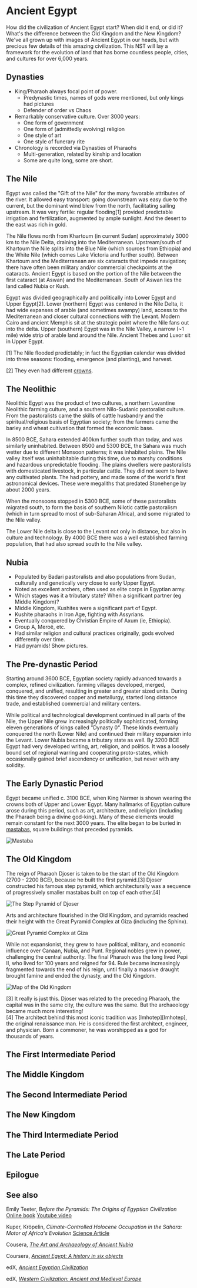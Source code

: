 Ancient Egypt
=============
How did the civilization of Ancient Egypt start?  When did it end, or did it?
What's the difference between the Old Kingdom and the New Kingdom?  We've
all grown up with images of Ancient Egypt in our heads, but with precious few
details of this amazing civilization.  This NST will lay a framework for the
evolution of land that has borne countless people, cities, and cultures for
over 6,000 years.

Dynasties
---------

* King/Pharaoh always focal point of power.
  * Predynastic times, names of gods were mentioned, but only kings had pictures
  * Defender of order vs Chaos
* Remarkably conservative culture.  Over 3000 years:
  * One form of government
  * One form of (admittedly evolving) religion
  * One style of art
  * One style of funerary rite
* Chronology is recorded via Dynasties of Pharaohs
  * Multi-generation, related by kinship and location
  * Some are quite long, some are short.

The Nile
--------
Egypt was called the "Gift of the Nile" for the many
favorable attributes of the river.  It allowed easy transport: going downstream was
easy due to the current, but the dominant wind blew from the north, facilitating
sailing upstream.  It was very fertile: regular flooding[1] provided
predictable irrigation and fertilization, augmented by ample sunlight.  And the
desert to the east was rich in gold.

The Nile flows north from Khartoum (in current Sudan)
approximately 3000 km to the Nile Delta, draining into the Mediterranean.
Upstream/south of Khartoum the Nile splits into the Blue
Nile (which sources from Ethiopia) and the White Nile (which comes Lake Victoria
and further south).  Between Khartoum and the Mediterranean are six cataracts
that impede
navigation; there have often been military and/or commercial checkpoints at
the cataracts.  Ancient Egypt is based on the portion of the Nile between the
first cataract (at Aswan) and the Mediterranean.  South of Aswan lies the land
called Nubia or Kush.

Egypt was divided geographically and politically into Lower Egypt and Upper
Egypt[2].  Lower (northern) Egypt was centered in the Nile Delta, it had wide
expanses of arable (and sometimes swampy) land, access to the Mediterranean
and closer cultural connections with the Levant.  Modern Cairo and ancient
Memphis sit at the strategic point where the Nile fans
out into the delta.  Upper (southern) Egypt was in
the Nile Valley, a narrow (~1 mile) wide strip of arable land around the Nile.
Ancient Thebes and Luxor sit in Upper Egypt.

<footnote>
[1] The Nile flooded predictably; in fact the Egyptian calendar was divided into
three seasons: flooding, emergence (and planting), and harvest.

[2] They even had different [crowns][CrownsOfEgypt].
</footnote>

The Neolithic
-------
Neolithic Egypt was the product of two cultures, a northern Levantine Neolithic
farming culture, and a southern Nilo-Sudanic pastoralist culture.  From
the pastoralists came the skills of cattle husbandry and the
spiritual/religious basis of Egyptian society; from the farmers came the
barley and wheat cultivation that formed the economic base.

In 8500 BCE, Sahara extended 400km further south than today, and was similarly
uninhabited.  Between 8500
and 5300 BCE, the Sahara was much wetter due to different Monsoon patterns;
it was inhabited plains.  The Nile valley itself was uninhabitable during
this time, due to marshy conditions and hazardous unpredictable flooding.
The plains dwellers were pastoralists with domesticated
livestock, in particular cattle.  They did not seem to have any cultivated
plants.  The had pottery, and made some of the world's first astronomical
devices.  These were megaliths that predated Stonehenge by about 2000 years.

When the monsoons stopped in 5300 BCE, some of these pastoralists
migrated south, to form the basis of southern Nilotic cattle pastoralism
(which in turn spread to most of sub-Saharan Africa), and some migrated to
the Nile valley.

The Lower Nile delta is close to the Levant not only in distance, but also in
culture and technology.  By 4000 BCE there was a well established farming
population, that had also spread south to the Nile valley.

Nubia
-----
* Populated by Badari pastoralists and also populations from Sudan, culturally and
genetically very close to early Upper Egypt.
* Noted as excellent archers, often used as elite corps in Egyptian army.
* Which stages was it a tributary state?  When a significant partner (eg
Middle Kingdom)?
* Middle Kingdom, Kushites were a significant part of Egypt.
* Kushite pharaohs in Iron Age, fighting with Assyrians.
* Eventually conquered by Christian Empire of Axum (ie, Ethiopia).
* Group A, Meroë, etc.
* Had similar religion and cultural practices originally, gods evolved
differently over time.
* Had pyramids!  Show pictures.


The Pre-dynastic Period
-----------------------
Starting around 3600 BCE, Egyptian society rapidly advanced towards a complex,
refined civilization.  farming
villages developed, merged, conquered, and unified, resulting in greater and
greater sized units.  During this time they discovered copper and metallurgy,
started long distance trade, and established commercial and
military centers.

While political and technological development continued in all parts of the
Nile, the Upper Nile grew increasingly politically
sophisticated, forming eleven generations of kings called "Dynasty 0".  These
kinds eventually conquered the north (Lower Nile) and
continued their military expansion into the Levant.  Lower Nubia became a
tributary state as well.  By 3200 BCE Egypt had very developed
writing, art, religion, and politics.  It was a loosely bound set of regional
warring and cooperating proto-states, which occasionally gained brief ascendency
or unification, but never with any solidity.


The Early Dynastic Period
-------------------------
Egypt became unified c. 3100 BCE, when
King Narmer is shown wearing the crowns both of Upper and Lower Egypt.  Many
hallmarks of Egyptian culture arose during this period, such as art,
architecture, and religion (including the Pharaoh
being a divine god-king).  Many of these elements would remain constant for the
next 3000 years.  The elite began to be buried in [mastabas][Mastaba], square
buildings that preceded pyramids.

![Mastaba][MastabaPic]


The Old Kingdom
---------------
The reign of Pharaoh Djoser is taken to be the start of the Old Kingdom
(2700 - 2200 BCE), because
he built the first pyramid.[3]  Djoser constructed his famous step
pyramid, which architecturally was a sequence of progressively smaller mastabas
built on top of each other.[4]

![The Step Pyramid of Djoser][StepPyramidPic]

Arts and architecture flourished in the Old Kingdom, and pyramids reached their
height with the Great Pyramid Complex at Giza (including the Sphinx).

![Great Pyramid Complex at Giza][GreatPyramidComplex]

While not expansionist, they grew to have political, military, and economic
influence over Canaan, Nubia, and Punt.  Regional nobles grew in power,
challenging the central authority.  The final Pharaoh was the long lived Pepi II,
who lived for 100 years and reigned for 94.  Rule became increasingly fragmented
towards the end of his reign, until finally a massive draught brought famine and
ended the dynasty, and the Old Kingdom.

![Map of the Old Kingdom][OldKingdomMap]

<footnote>
[3] It really is just this.  Djoser was related to the preceding Pharaoh, the
capital was in the same city, the culture was the same.  But the archaeology
became much more interesting!
<br>
[4] The architect behind this most iconic tradition was [Imhotep][Imhotep], the
original renaissance man.  He is considered the first architect, engineer, and
physician.  Born a commoner, he was worshipped as a god for thousands of years.
</footnote>

The First Intermediate Period
----------------

The Middle Kingdom
----------------

The Second Intermediate Period
----------------

The New Kingdom
---------------

The Third Intermediate Period
---------------

The Late Period
---------------

Epilogue
--------


See also
--------
Emily Teeter, _Before the Pyramids: The Origins of Egyptian Civilization_
[Online book](https://oi.uchicago.edu/sites/oi.uchicago.edu/files/uploads/shared/docs/oimp33.pdf)
[Youtube video](https://www.youtube.com/watch?v=GEWGy6gP1jw)

Kuper, Kröpelin, _Climate-Controlled Holocene Occupation in the Sahara: Motor of Africa's Evolution_
[Science Article](http://science.sciencemag.org/content/313/5788/803)

Cousera, [_The Art and Archaeology of Ancient Nubia_](https://www.coursera.org/course/ancientnubia)

Coursera, [_Ancient Egypt: A history in six objects_](https://www.coursera.org/course/ancientegypt)

edX, [_Ancient Egyptian Civilization_](https://www.edx.org/course/ancient-egyptian-civilization-bax-bax1)

edX, [_Western Civilization: Ancient and Medieval Europe_](https://www.edx.org/course/western-civilization-ancient-medieval-asux-hst102-1)

<!-- Links -->
[CrownsOfEgypt]: http://www.ancientegypt.co.uk/pharaoh/explore/bluec_b1.html
[Mastaba]: https://en.wikipedia.org/wiki/Mastaba
[MastabaPic]: https://upload.wikimedia.org/wikipedia/commons/thumb/f/fe/Mastaba_schematics.svg/320px-Mastaba_schematics.svg.png
[StepPyramidPic]: https://upload.wikimedia.org/wikipedia/commons/thumb/6/60/Saqqara_BW_5.jpg/320px-Saqqara_BW_5.jpg
[Imhotep]: https://en.wikipedia.org/wiki/Imhotep
[GreatPyramidComplex]: https://upload.wikimedia.org/wikipedia/commons/thumb/a/af/All_Gizah_Pyramids.jpg/320px-All_Gizah_Pyramids.jpg
[OldKingdomMap]: https://upload.wikimedia.org/wikipedia/en/thumb/9/9b/Old_Kingdom_of_Egypt_map.png/124px-Old_Kingdom_of_Egypt_map.png
